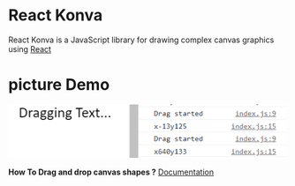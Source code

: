 # React Konva

React Konva is a JavaScript library for drawing complex canvas graphics using [React](https://reactjs.org/)

# picture Demo

![Demo](./img.png)

**How To Drag and drop canvas shapes ?**
[Documentation](https://konvajs.org/docs/react/Drag_And_Drop.html)